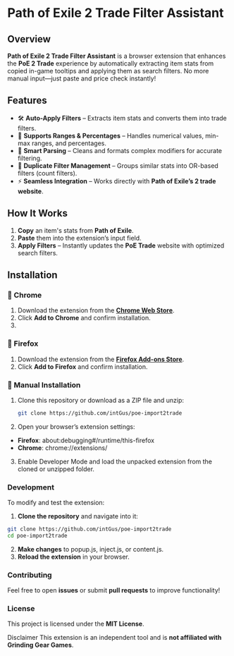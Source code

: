 # Path of Exile 2 Trade Filter Assistant

## Overview
**Path of Exile 2 Trade Filter Assistant** is a browser extension that enhances the **PoE 2 Trade** experience by automatically extracting item stats from copied in-game tooltips and applying them as search filters. No more manual input—just paste and price check instantly!

## Features
- 🛠 **Auto-Apply Filters** – Extracts item stats and converts them into trade filters.
- 🔢 **Supports Ranges & Percentages** – Handles numerical values, min-max ranges, and percentages.
- 🧠 **Smart Parsing** – Cleans and formats complex modifiers for accurate filtering.
- 🔄 **Duplicate Filter Management** – Groups similar stats into OR-based filters (count filters).
- ⚡ **Seamless Integration** – Works directly with **Path of Exile’s 2 trade website**.

## How It Works
1. **Copy** an item's stats from **Path of Exile**.
2. **Paste** them into the extension’s input field.
3. **Apply Filters** – Instantly updates the **PoE Trade** website with optimized search filters.

## Installation

### 🔹 Chrome
1. Download the extension from the **[Chrome Web Store](https://chromewebstore.google.com/detail/poe2-trade-import-filterp/egolclbodmghhneciiodfoehkcgccehk)**.
2. Click **Add to Chrome** and confirm installation.
3. 
### 🔹 Firefox
1. Download the extension from the **[Firefox Add-ons Store](https://addons.mozilla.org/en-US/firefox/addon/poe2-auto-filter-price-checker/)**.
2. Click **Add to Firefox** and confirm installation.

### 🔹 Manual Installation
1. Clone this repository or download as a ZIP file and unzip:
   ```sh
   git clone https://github.com/intGus/poe-import2trade
2. Open your browser’s extension settings:
  - **Firefox**: about:debugging#/runtime/this-firefox
 - **Chrome**: chrome://extensions/
3. Enable Developer Mode and load the unpacked extension from the cloned or unzipped folder.

### Development
To modify and test the extension:

1. **Clone the repository** and navigate into it:
```sh
git clone https://github.com/intGus/poe-import2trade
cd poe-import2trade
```
2. **Make changes** to popup.js, inject.js, or content.js.
3. **Reload the extension** in your browser.

### Contributing
Feel free to open **issues** or submit **pull requests** to improve functionality!

### License
This project is licensed under the **MIT License**.

Disclaimer
This extension is an independent tool and is **not affiliated with Grinding Gear Games**.
